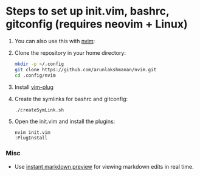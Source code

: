 # Steps to set up init.vim, bashrc, gitconfig (requires neovim + Linux)

1. You can also use this with
   [nvim](https://github.com/neovim/neovim/wiki/Installing-Neovim):

1. Clone the repository in your home directory:

    ```bash
    mkdir -p ~/.config
    git clone https://github.com/arunlakshmanan/nvim.git
    cd .config/nvim
    ```

1. Install [vim-plug](https://github.com/junegunn/vim-plug)

1. Create the symlinks for bashrc and gitconfig:

    ```bash
    ./createSymLink.sh
    ```
1. Open the init.vim and install the plugins:

    ```
    nvim init.vim
    :PlugInstall
    ```

### Misc
* Use [instant markdown preview](https://github.com/suan/vim-instant-markdown)
  for viewing markdown edits in real time.
